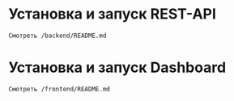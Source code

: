# Установка и запуск REST-API

```
Смотреть /backend/README.md
```

# Установка и запуск Dashboard

```
Смотреть /frontend/README.md
```